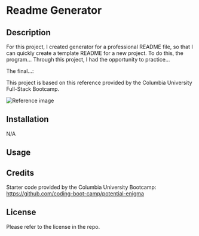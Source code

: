 # Readme Generator

## Description

For this project, I created generator for a professional README file, so that I can quickly create a template README for a new project. To do this, the program... Through this project, I had the opportunity to practice...

The final...:

This project is based on this reference provided by the Columbia University Full-Stack Bootcamp.

![Reference image](assets/images/reference-gif.gif)

## Installation

N/A

## Usage

## Credits

Starter code provided by the Columbia University Bootcamp: https://github.com/coding-boot-camp/potential-enigma

## License

Please refer to the license in the repo.
